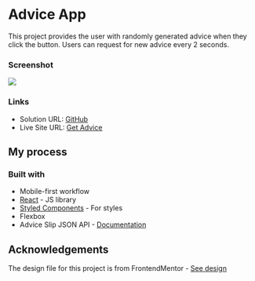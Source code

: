 # Advice App

This project provides the user with randomly generated advice when they click the button. Users can request for new advice every 2 seconds. 


### Screenshot

![](https://i.imgur.com/qDI1AKB.png)

### Links

- Solution URL: [GitHub](https://github.com/jenniferokafor/advice-app)
- Live Site URL: [Get Advice](https://use-random-advice.netlify.app/)

## My process

### Built with

- Mobile-first workflow
- [React](https://reactjs.org/) - JS library
- [Styled Components](https://styled-components.com/) - For styles
- Flexbox
- Advice Slip JSON API - [Documentation](https://api.adviceslip.com/#endpoint-random)

## Acknowledgements
The design file for this project is from FrontendMentor - [See design](https://www.frontendmentor.io/challenges/advice-generator-app-QdUG-13db)